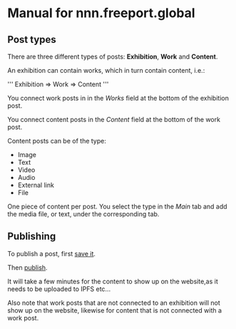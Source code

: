 # Manual for nnn.freeport.global

## Post types

There are three different types of posts: **Exhibition**, **Work** and **Content**.

An exhibition can contain works, which in turn contain content, i.e.:

'''
Exhibition
    => Work
        => Content
'''

You connect work posts in in the _Works_ field at the bottom of the exhibition post.

You connect content posts in the _Content_ field at the bottom of the work post.

Content posts can be of the type:

- Image
- Text
- Video
- Audio
- External link
- File

One piece of content per post. You select the type in the _Main_ tab and add the media file, or text, under the corresponding tab.

## Publishing

To publish a post, first [save it](https://i.imgur.com/esld935.png).

Then [publish](https://i.imgur.com/KG9OX3g.png).

It will take a few minutes for the content to show up on the website,as it needs to be uploaded to IPFS etc...

Also note that work posts that are not connected to an exhibition will not show up on the website, likewise for content that is not connected with a work post.